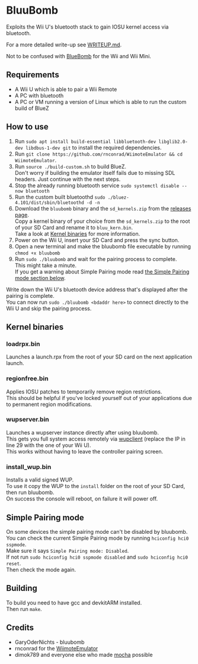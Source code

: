 # BluuBomb

Exploits the Wii U's bluetooth stack to gain IOSU kernel access via bluetooth.

For a more detailed write-up see [WRITEUP.md](https://github.com/GaryOderNichts/bluubomb/blob/master/WRITEUP.md).  

Not to be confused with [BlueBomb](https://github.com/Fullmetal5/bluebomb) for the Wii and Wii Mini.  

## Requirements
- A Wii U which is able to pair a Wii Remote
- A PC with bluetooth
- A PC or VM running a version of Linux which is able to run the custom build of BlueZ  

## How to use
1. Run `sudo apt install build-essential libbluetooth-dev libglib2.0-dev libdbus-1-dev git` to install the required dependencies.
1. Run `git clone https://github.com/rnconrad/WiimoteEmulator && cd WiimoteEmulator`.
1. Run `source ./build-custom.sh` to build BlueZ.  
Don't worry if building the emulator itself fails due to missing SDL headers. Just continue with the next steps.  
1. Stop the already running bluetooth service `sudo systemctl disable --now bluetooth`
1. Run the custom built bluetoothd `sudo ./bluez-4.101/dist/sbin/bluetoothd -d -n`
1. Download the `bluubomb` binary and the `sd_kernels.zip` from the [releases page](https://github.com/GaryOderNichts/bluubomb/releases).  
Copy a kernel binary of your choice from the `sd_kernels.zip` to the root of your SD Card and rename it to `bluu_kern.bin`.  
Take a look at [Kernel binaries](#kernel-binaries) for more information.
1. Power on the Wii U, insert your SD Card and press the sync button.
1. Open a new terminal and make the bluubomb file executable by running `chmod +x bluubomb`
1. Run `sudo ./bluubomb` and wait for the pairing process to complete.  
This might take a minute.  
If you get a warning about Simple Pairing mode read [the Simple Pairing mode section below](#simple-pairing-mode). 

Write down the Wii U's bluetooth device address that's displayed after the pairing is complete.  
You can now run `sudo ./bluubomb <bdaddr here>` to connect directly to the Wii U and skip the pairing process.

## Kernel binaries

### loadrpx.bin
Launches a launch.rpx from the root of your SD card on the next application launch.

### regionfree.bin
Applies IOSU patches to temporarily remove region restrictions.  
This should be helpful if you've locked yourself out of your applications due to permanent region modifications.

### wupserver.bin
Launches a wupserver instance directly after using bluubomb.  
This gets you full system access remotely via [wupclient](https://github.com/dimok789/mocha/blob/master/ios_mcp/wupclient.py) (replace the IP in line 29 with the one of your Wii U).  
This works without having to leave the controller pairing screen.

### install_wup.bin
Installs a valid signed WUP.  
To use it copy the WUP to the `install` folder on the root of your SD Card, then run bluubomb.  
On success the console will reboot, on failure it will power off.

## Simple Pairing mode

On some devices the simple pairing mode can't be disabled by bluubomb.  
You can check the current Simple Pairing mode by running `hciconfig hci0 sspmode`.  
Make sure it says `Simple Pairing mode: Disabled`.  
If not run `sudo hciconfig hci0 sspmode disabled` and `sudo hciconfig hci0 reset`.  
Then check the mode again.  

## Building

To build you need to have gcc and devkitARM installed.  
Then run `make`.

## Credits
- GaryOderNichts - bluubomb  
- rnconrad for the [WiimoteEmulator](https://github.com/rnconrad/WiimoteEmulator)  
- dimok789 and everyone else who made [mocha](https://github.com/dimok789/mocha) possible  
